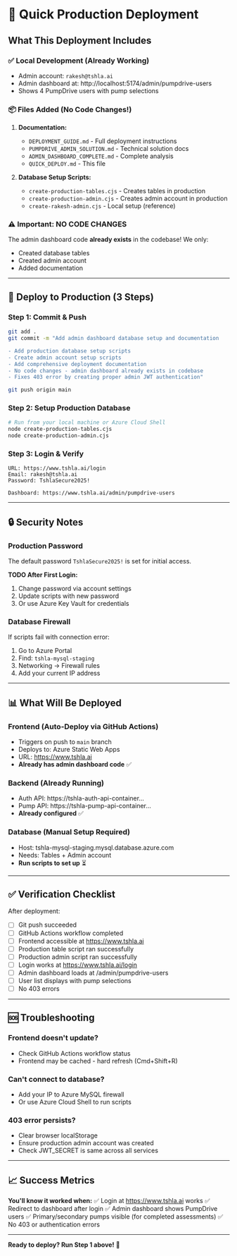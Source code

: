 # 🚀 Quick Production Deployment

## What This Deployment Includes

### ✅ Local Development (Already Working)
- Admin account: `rakesh@tshla.ai`
- Admin dashboard at: http://localhost:5174/admin/pumpdrive-users
- Shows 4 PumpDrive users with pump selections

### 📦 Files Added (No Code Changes!)
1. **Documentation:**
   - `DEPLOYMENT_GUIDE.md` - Full deployment instructions
   - `PUMPDRIVE_ADMIN_SOLUTION.md` - Technical solution docs
   - `ADMIN_DASHBOARD_COMPLETE.md` - Complete analysis
   - `QUICK_DEPLOY.md` - This file

2. **Database Setup Scripts:**
   - `create-production-tables.cjs` - Creates tables in production
   - `create-production-admin.cjs` - Creates admin account in production
   - `create-rakesh-admin.cjs` - Local setup (reference)

### ⚠️ Important: NO CODE CHANGES
The admin dashboard code **already exists** in the codebase! We only:
- Created database tables
- Created admin account
- Added documentation

---

## 🎯 Deploy to Production (3 Steps)

### Step 1: Commit & Push
```bash
git add .
git commit -m "Add admin dashboard database setup and documentation

- Add production database setup scripts
- Create admin account setup scripts
- Add comprehensive deployment documentation
- No code changes - admin dashboard already exists in codebase
- Fixes 403 error by creating proper admin JWT authentication"

git push origin main
```

### Step 2: Setup Production Database
```bash
# Run from your local machine or Azure Cloud Shell
node create-production-tables.cjs
node create-production-admin.cjs
```

### Step 3: Login & Verify
```
URL: https://www.tshla.ai/login
Email: rakesh@tshla.ai
Password: TshlaSecure2025!

Dashboard: https://www.tshla.ai/admin/pumpdrive-users
```

---

## 🔒 Security Notes

### Production Password
The default password `TshlaSecure2025!` is set for initial access.

**TODO After First Login:**
1. Change password via account settings
2. Update scripts with new password
3. Or use Azure Key Vault for credentials

### Database Firewall
If scripts fail with connection error:
1. Go to Azure Portal
2. Find: `tshla-mysql-staging`
3. Networking → Firewall rules
4. Add your current IP address

---

## 📊 What Will Be Deployed

### Frontend (Auto-Deploy via GitHub Actions)
- Triggers on push to `main` branch
- Deploys to: Azure Static Web Apps
- URL: https://www.tshla.ai
- **Already has admin dashboard code** ✅

### Backend (Already Running)
- Auth API: https://tshla-auth-api-container...
- Pump API: https://tshla-pump-api-container...
- **Already configured** ✅

### Database (Manual Setup Required)
- Host: tshla-mysql-staging.mysql.database.azure.com
- Needs: Tables + Admin account
- **Run scripts to set up** ⏳

---

## ✅ Verification Checklist

After deployment:

- [ ] Git push succeeded
- [ ] GitHub Actions workflow completed
- [ ] Frontend accessible at https://www.tshla.ai
- [ ] Production table script ran successfully
- [ ] Production admin script ran successfully
- [ ] Login works at https://www.tshla.ai/login
- [ ] Admin dashboard loads at /admin/pumpdrive-users
- [ ] User list displays with pump selections
- [ ] No 403 errors

---

## 🆘 Troubleshooting

### Frontend doesn't update?
- Check GitHub Actions workflow status
- Frontend may be cached - hard refresh (Cmd+Shift+R)

### Can't connect to database?
- Add your IP to Azure MySQL firewall
- Or use Azure Cloud Shell to run scripts

### 403 error persists?
- Clear browser localStorage
- Ensure production admin account was created
- Check JWT_SECRET is same across all services

---

## 📈 Success Metrics

**You'll know it worked when:**
✅ Login at https://www.tshla.ai works
✅ Redirect to dashboard after login
✅ Admin dashboard shows PumpDrive users
✅ Primary/secondary pumps visible (for completed assessments)
✅ No 403 or authentication errors

---

**Ready to deploy? Run Step 1 above!** 🚀
